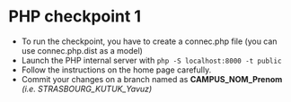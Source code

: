 # PHP checkpoint 1

* To run the checkpoint, you have to create a connec.php file 
(you can use connec.php.dist as a model)
* Launch the PHP internal server with `php -S localhost:8000 -t public`
* Follow the instructions on the home page carefully.
* Commit your changes on a branch named as **CAMPUS_NOM_Prenom** *(i.e. STRASBOURG_KUTUK_Yavuz)*
